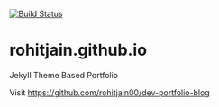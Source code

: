 [![Build Status](https://travis-ci.org/rohitjain00/rohitjain00.github.io.svg?branch=master)](https://travis-ci.org/rohitjain00/rohitjain00.github.io)


# rohitjain.github.io
Jekyll Theme Based Portfolio

Visit https://github.com/rohitjain00/dev-portfolio-blog

